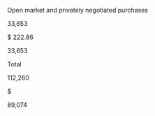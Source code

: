 Open market and privately negotiated purchases

33,653

$  222.86

33,653

Total

112,260

$

89,074